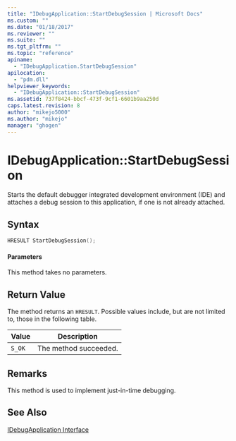 ```yaml
---
title: "IDebugApplication::StartDebugSession | Microsoft Docs"
ms.custom: ""
ms.date: "01/18/2017"
ms.reviewer: ""
ms.suite: ""
ms.tgt_pltfrm: ""
ms.topic: "reference"
apiname: 
  - "IDebugApplication.StartDebugSession"
apilocation: 
  - "pdm.dll"
helpviewer_keywords: 
  - "IDebugApplication::StartDebugSession"
ms.assetid: 737f8424-bbcf-473f-9cf1-6601b9aa250d
caps.latest.revision: 8
author: "mikejo5000"
ms.author: "mikejo"
manager: "ghogen"
---
```

# IDebugApplication::StartDebugSession
Starts the default debugger integrated development environment (IDE) and attaches a debug session to this application, if one is not already attached.  
  
## Syntax  
  
```cpp
HRESULT StartDebugSession();  
```  
  
#### Parameters  
 This method takes no parameters.  
  
## Return Value  
 The method returns an `HRESULT`. Possible values include, but are not limited to, those in the following table.  
  
|Value|Description|  
|-----------|-----------------|  
|`S_OK`|The method succeeded.|  
  
## Remarks  
 This method is used to implement just-in-time debugging.  
  
## See Also  
 [IDebugApplication Interface](../../winscript/reference/idebugapplication-interface.md)